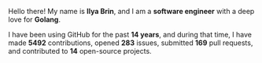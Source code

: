 Hello there! My name is **Ilya Brin**, and I am a **software engineer** with a deep love for **Golang**.

I have been using GitHub for the past **14 years**, and during that time, I have made **5492** contributions, opened **283** issues, submitted **169** pull requests, and contributed to **14** open-source projects.
